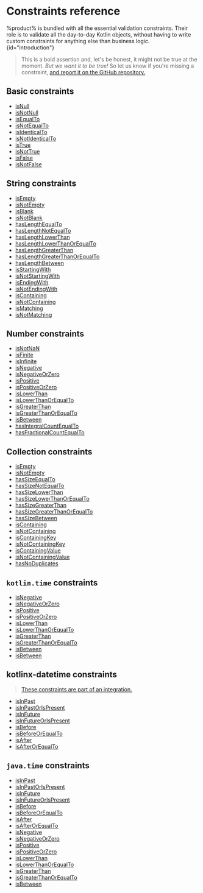# Constraints reference

%product% is bundled with all the essential validation constraints. Their role is to validate all the day-to-day Kotlin
objects, without having to write custom constraints for anything else than business logic. {id="introduction"}

> This is a bold assertion and, let's be honest, it might not be true at the moment. _But we want it to be true!_ So let
> us know if you're missing a constraint, [and report it on the GitHub repository.](%github_product_url%/issues)

## Basic constraints

- [isNull](https://akkurate.dev/api/akkurate-core/dev.nesk.akkurate.constraints.builders/is-null.html)
- [isNotNull](https://akkurate.dev/api/akkurate-core/dev.nesk.akkurate.constraints.builders/is-not-null.html)
- [isEqualTo](https://akkurate.dev/api/akkurate-core/dev.nesk.akkurate.constraints.builders/is-equal-to.html)
- [isNotEqualTo](https://akkurate.dev/api/akkurate-core/dev.nesk.akkurate.constraints.builders/is-not-equal-to.html)
- [isIdenticalTo](https://akkurate.dev/api/akkurate-core/dev.nesk.akkurate.constraints.builders/is-identical-to.html)
- [isNotIdenticalTo](https://akkurate.dev/api/akkurate-core/dev.nesk.akkurate.constraints.builders/is-not-identical-to.html)
- [isTrue](https://akkurate.dev/api/akkurate-core/dev.nesk.akkurate.constraints.builders/is-true.html)
- [isNotTrue](https://akkurate.dev/api/akkurate-core/dev.nesk.akkurate.constraints.builders/is-not-true.html)
- [isFalse](https://akkurate.dev/api/akkurate-core/dev.nesk.akkurate.constraints.builders/is-false.html)
- [isNotFalse](https://akkurate.dev/api/akkurate-core/dev.nesk.akkurate.constraints.builders/is-not-false.html)

## String constraints

- [isEmpty](https://akkurate.dev/api/akkurate-core/dev.nesk.akkurate.constraints.builders/is-empty.html)
- [isNotEmpty](https://akkurate.dev/api/akkurate-core/dev.nesk.akkurate.constraints.builders/is-not-empty.html)
- [isBlank](https://akkurate.dev/api/akkurate-core/dev.nesk.akkurate.constraints.builders/is-blank.html)
- [isNotBlank](https://akkurate.dev/api/akkurate-core/dev.nesk.akkurate.constraints.builders/is-not-blank.html)
- [hasLengthEqualTo](https://akkurate.dev/api/akkurate-core/dev.nesk.akkurate.constraints.builders/has-length-equal-to.html)
- [hasLengthNotEqualTo](https://akkurate.dev/api/akkurate-core/dev.nesk.akkurate.constraints.builders/has-length-not-equal-to.html)
- [hasLengthLowerThan](https://akkurate.dev/api/akkurate-core/dev.nesk.akkurate.constraints.builders/has-length-lower-than.html)
- [hasLengthLowerThanOrEqualTo](https://akkurate.dev/api/akkurate-core/dev.nesk.akkurate.constraints.builders/has-length-lower-than-or-equal-to.html)
- [hasLengthGreaterThan](https://akkurate.dev/api/akkurate-core/dev.nesk.akkurate.constraints.builders/has-length-greater-than.html)
- [hasLengthGreaterThanOrEqualTo](https://akkurate.dev/api/akkurate-core/dev.nesk.akkurate.constraints.builders/has-length-greater-than-or-equal-to.html)
- [hasLengthBetween](https://akkurate.dev/api/akkurate-core/dev.nesk.akkurate.constraints.builders/has-length-between.html)
- [isStartingWith](https://akkurate.dev/api/akkurate-core/dev.nesk.akkurate.constraints.builders/is-starting-with.html)
- [isNotStartingWith](https://akkurate.dev/api/akkurate-core/dev.nesk.akkurate.constraints.builders/is-not-starting-with.html)
- [isEndingWith](https://akkurate.dev/api/akkurate-core/dev.nesk.akkurate.constraints.builders/is-ending-with.html)
- [isNotEndingWith](https://akkurate.dev/api/akkurate-core/dev.nesk.akkurate.constraints.builders/is-not-ending-with.html)
- [isContaining](https://akkurate.dev/api/akkurate-core/dev.nesk.akkurate.constraints.builders/is-containing.html)
- [isNotContaining](https://akkurate.dev/api/akkurate-core/dev.nesk.akkurate.constraints.builders/is-not-containing.html)
- [isMatching](https://akkurate.dev/api/akkurate-core/dev.nesk.akkurate.constraints.builders/is-matching.html)
- [isNotMatching](https://akkurate.dev/api/akkurate-core/dev.nesk.akkurate.constraints.builders/is-not-matching.html)

## Number constraints

- [isNotNaN](https://akkurate.dev/api/akkurate-core/dev.nesk.akkurate.constraints.builders/is-not-na-n.html)
- [isFinite](https://akkurate.dev/api/akkurate-core/dev.nesk.akkurate.constraints.builders/is-finite.html)
- [isInfinite](https://akkurate.dev/api/akkurate-core/dev.nesk.akkurate.constraints.builders/is-infinite.html)
- [isNegative](https://akkurate.dev/api/akkurate-core/dev.nesk.akkurate.constraints.builders/is-negative.html)
- [isNegativeOrZero](https://akkurate.dev/api/akkurate-core/dev.nesk.akkurate.constraints.builders/is-negative-or-zero.html)
- [isPositive](https://akkurate.dev/api/akkurate-core/dev.nesk.akkurate.constraints.builders/is-positive.html)
- [isPositiveOrZero](https://akkurate.dev/api/akkurate-core/dev.nesk.akkurate.constraints.builders/is-positive-or-zero.html)
- [isLowerThan](https://akkurate.dev/api/akkurate-core/dev.nesk.akkurate.constraints.builders/is-lower-than.html)
- [isLowerThanOrEqualTo](https://akkurate.dev/api/akkurate-core/dev.nesk.akkurate.constraints.builders/is-lower-than-or-equal-to.html)
- [isGreaterThan](https://akkurate.dev/api/akkurate-core/dev.nesk.akkurate.constraints.builders/is-greater-than.html)
- [isGreaterThanOrEqualTo](https://akkurate.dev/api/akkurate-core/dev.nesk.akkurate.constraints.builders/is-greater-than-or-equal-to.html)
- [isBetween](https://akkurate.dev/api/akkurate-core/dev.nesk.akkurate.constraints.builders/is-between.html)
- [hasIntegralCountEqualTo](https://akkurate.dev/api/akkurate-core/dev.nesk.akkurate.constraints.builders/has-integral-count-equal-to.html)
- [hasFractionalCountEqualTo](https://akkurate.dev/api/akkurate-core/dev.nesk.akkurate.constraints.builders/has-fractional-count-equal-to.html)

## Collection constraints

- [isEmpty](https://akkurate.dev/api/akkurate-core/dev.nesk.akkurate.constraints.builders/is-empty.html)
- [isNotEmpty](https://akkurate.dev/api/akkurate-core/dev.nesk.akkurate.constraints.builders/is-not-empty.html)
- [hasSizeEqualTo](https://akkurate.dev/api/akkurate-core/dev.nesk.akkurate.constraints.builders/has-size-equal-to.html)
- [hasSizeNotEqualTo](https://akkurate.dev/api/akkurate-core/dev.nesk.akkurate.constraints.builders/has-size-not-equal-to.html)
- [hasSizeLowerThan](https://akkurate.dev/api/akkurate-core/dev.nesk.akkurate.constraints.builders/has-size-lower-than.html)
- [hasSizeLowerThanOrEqualTo](https://akkurate.dev/api/akkurate-core/dev.nesk.akkurate.constraints.builders/has-size-lower-than-or-equal-to.html)
- [hasSizeGreaterThan](https://akkurate.dev/api/akkurate-core/dev.nesk.akkurate.constraints.builders/has-size-greater-than.html)
- [hasSizeGreaterThanOrEqualTo](https://akkurate.dev/api/akkurate-core/dev.nesk.akkurate.constraints.builders/has-size-greater-than-or-equal-to.html)
- [hasSizeBetween](https://akkurate.dev/api/akkurate-core/dev.nesk.akkurate.constraints.builders/has-size-between.html)
- [isContaining](https://akkurate.dev/api/akkurate-core/dev.nesk.akkurate.constraints.builders/is-containing.html)
- [isNotContaining](https://akkurate.dev/api/akkurate-core/dev.nesk.akkurate.constraints.builders/is-not-containing.html)
- [isContainingKey](https://akkurate.dev/api/akkurate-core/dev.nesk.akkurate.constraints.builders/is-containing-key.html)
- [isNotContainingKey](https://akkurate.dev/api/akkurate-core/dev.nesk.akkurate.constraints.builders/is-not-containing-key.html)
- [isContainingValue](https://akkurate.dev/api/akkurate-core/dev.nesk.akkurate.constraints.builders/is-containing-value.html)
- [isNotContainingValue](https://akkurate.dev/api/akkurate-core/dev.nesk.akkurate.constraints.builders/is-not-containing-value.html)
- [hasNoDuplicates](https://akkurate.dev/api/akkurate-core/dev.nesk.akkurate.constraints.builders/has-no-duplicates.html)

## `kotlin.time` constraints

- [isNegative](https://akkurate.dev/api/akkurate-core/dev.nesk.akkurate.constraints.builders/is-negative.html)
- [isNegativeOrZero](https://akkurate.dev/api/akkurate-core/dev.nesk.akkurate.constraints.builders/is-negative-or-zero.html)
- [isPositive](https://akkurate.dev/api/akkurate-core/dev.nesk.akkurate.constraints.builders/is-positive.html)
- [isPositiveOrZero](https://akkurate.dev/api/akkurate-core/dev.nesk.akkurate.constraints.builders/is-positive-or-zero.html)
- [isLowerThan](https://akkurate.dev/api/akkurate-core/dev.nesk.akkurate.constraints.builders/is-lower-than.html)
- [isLowerThanOrEqualTo](https://akkurate.dev/api/akkurate-core/dev.nesk.akkurate.constraints.builders/is-lower-than-or-equal-to.html)
- [isGreaterThan](https://akkurate.dev/api/akkurate-core/dev.nesk.akkurate.constraints.builders/is-greater-than.html)
- [isGreaterThanOrEqualTo](https://akkurate.dev/api/akkurate-core/dev.nesk.akkurate.constraints.builders/is-greater-than-or-equal-to.html)
- [isBetween](https://akkurate.dev/api/akkurate-core/dev.nesk.akkurate.constraints.builders/is-between.html)
- [isBetween](https://akkurate.dev/api/akkurate-core/dev.nesk.akkurate.constraints.builders/is-between.html)

## kotlinx-datetime constraints

> [These constraints are part of an integration.](kotlinx-datetime-integration.md)

<snippet id="kotlinx-datetime">

- [isInPast](https://akkurate.dev/api/akkurate-kotlinx-datetime/dev.nesk.akkurate.constraints.builders/is-in-past.html)
- [isInPastOrIsPresent](https://akkurate.dev/api/akkurate-kotlinx-datetime/dev.nesk.akkurate.constraints.builders/is-in-past-or-is-present.html)
- [isInFuture](https://akkurate.dev/api/integrations/akkurate-kotlinx-datetime/dev.nesk.akkurate.constraints.builders/is-in-future.html)
- [isInFutureOrIsPresent](https://akkurate.dev/api/integrations/akkurate-kotlinx-datetime/dev.nesk.akkurate.constraints.builders/is-in-future-or-is-present.html)
- [isBefore](https://akkurate.dev/api/integrations/akkurate-kotlinx-datetime/dev.nesk.akkurate.constraints.builders/is-before.html)
- [isBeforeOrEqualTo](https://akkurate.dev/api/integrations/akkurate-kotlinx-datetime/dev.nesk.akkurate.constraints.builders/is-before-or-equal-to.html)
- [isAfter](https://akkurate.dev/api/integrations/akkurate-kotlinx-datetime/dev.nesk.akkurate.constraints.builders/is-after.html)
- [isAfterOrEqualTo](https://akkurate.dev/api/integrations/akkurate-kotlinx-datetime/dev.nesk.akkurate.constraints.builders/is-after-or-equal-to.html)

</snippet>

## `java.time` constraints

- [isInPast](https://akkurate.dev/api/akkurate-core/dev.nesk.akkurate.constraints.builders/is-in-past.html)
- [isInPastOrIsPresent](https://akkurate.dev/api/akkurate-core/dev.nesk.akkurate.constraints.builders/is-in-past-or-is-present.html)
- [isInFuture](https://akkurate.dev/api/akkurate-core/dev.nesk.akkurate.constraints.builders/is-in-future.html)
- [isInFutureOrIsPresent](https://akkurate.dev/api/akkurate-core/dev.nesk.akkurate.constraints.builders/is-in-future-or-is-present.html)
- [isBefore](https://akkurate.dev/api/akkurate-core/dev.nesk.akkurate.constraints.builders/is-before.html)
- [isBeforeOrEqualTo](https://akkurate.dev/api/akkurate-core/dev.nesk.akkurate.constraints.builders/is-before-or-equal-to.html)
- [isAfter](https://akkurate.dev/api/akkurate-core/dev.nesk.akkurate.constraints.builders/is-after.html)
- [isAfterOrEqualTo](https://akkurate.dev/api/akkurate-core/dev.nesk.akkurate.constraints.builders/is-after-or-equal-to.html)
- [isNegative](https://akkurate.dev/api/akkurate-core/dev.nesk.akkurate.constraints.builders/is-negative.html)
- [isNegativeOrZero](https://akkurate.dev/api/akkurate-core/dev.nesk.akkurate.constraints.builders/is-negative-or-zero.html)
- [isPositive](https://akkurate.dev/api/akkurate-core/dev.nesk.akkurate.constraints.builders/is-positive.html)
- [isPositiveOrZero](https://akkurate.dev/api/akkurate-core/dev.nesk.akkurate.constraints.builders/is-positive-or-zero.html)
- [isLowerThan](https://akkurate.dev/api/akkurate-core/dev.nesk.akkurate.constraints.builders/is-lower-than.html)
- [isLowerThanOrEqualTo](https://akkurate.dev/api/akkurate-core/dev.nesk.akkurate.constraints.builders/is-lower-than-or-equal-to.html)
- [isGreaterThan](https://akkurate.dev/api/akkurate-core/dev.nesk.akkurate.constraints.builders/is-greater-than.html)
- [isGreaterThanOrEqualTo](https://akkurate.dev/api/akkurate-core/dev.nesk.akkurate.constraints.builders/is-greater-than-or-equal-to.html)
- [isBetween](https://akkurate.dev/api/akkurate-core/dev.nesk.akkurate.constraints.builders/is-between.html)

<seealso style="cards">
  <category ref="related">
    <a href="apply-constraints.md" />
    <a href="kotlinx-datetime-integration.md" />
  </category>
</seealso>

